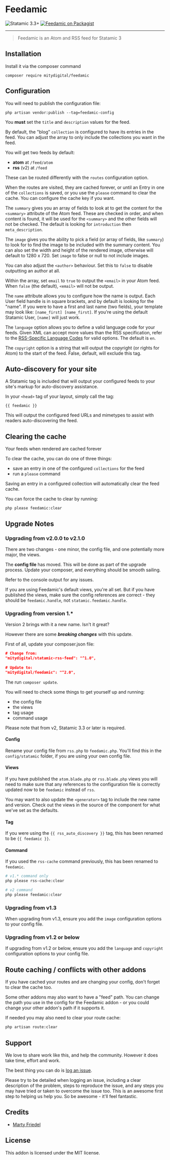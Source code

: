 # Feedamic

<!-- statamic:hide -->

![Statamic 3.3+](https://img.shields.io/badge/Statamic-3.3+-FF269E?style=for-the-badge&link=https://statamic.com)
[![Feedamic on Packagist](https://img.shields.io/packagist/v/mitydigital/feedamic?style=for-the-badge)](https://packagist.org/packages/mitydigital/feedamic/stats)

---

<!-- /statamic:hide -->

> Feedamic is an Atom and RSS feed for Statamic 3

## Installation

Install it via the composer command

```
composer require mitydigital/feedamic
```

## Configuration

You will need to publish the configuration file:

```
php artisan vendor:publish --tag=feedamic-config
```

You **must** set the `title` and `description` values for the feed.

By default, the "blog" `collection` is configured to have its entries in the feed. You can adjust the array to only
include the collections you want in the feed.

You will get two feeds by default:

- **atom** at `/feed/atom`
- **rss** (v2) at `/feed`

These can be routed differently with the `routes` configuration option.

When the routes are visited, they are cached forever, or until an Entry in one of the `collections` is saved, or you use
the `please` command to clear the cache. You can configure the cache key if you want.

The `summary` gives you an array of fields to look at to get the content for the `<summary>` attribute of the Atom feed.
These are checked in order, and when content is found, it will be used for the `<summary>` and the other fields will not
be checked. The default is looking for `introduction` then `meta_description`.

The `image` gives you the ability to pick a field (or array of fields, like `summary`) to look for to find the image to
be included with the summary content. You can also set the width and height of the rendered image, otherwise will
default to 1280 x 720. Set `image` to false or null to not include images.

You can also adjust the `<author>` behaviour. Set this to `false` to disable outputting an author at all.

Within the array, set `email` to `true` to output the `<email>` in your Atom feed. When `false` (the default), `<email>`
will not be output.

The `name` attribute allows you to configure how the name is output. Each User field handle is in square brackets, and
by default is looking for the "name". If you were to have a first and last name (two fields), your template may look
like: `[name_first] [name_first]`. If you're using the default Statamic User, `[name]` will just work.

The `language` option allows you to define a valid language code for your feeds. Given XML can accept more values than
the RSS specification, refer to the [RSS-Specific Language Codes](https://www.rssboard.org/rss-language-codes) for valid
options. The default is `en`.

The `copyright` option is a string that will output the copyright (or rights for Atom) to the start of the feed. False,
default, will exclude this tag.

## Auto-discovery for your site

A Statamic tag is included that will output your configured feeds to your site's markup for auto-discovery assistance.

In your `<head>` tag of your layout, simply call the tag:

```{{ feedamic }} ```

This will output the configured feed URLs and mimetypes to assist with readers auto-discovering the feed.

## Clearing the cache

Your feeds when rendered are cached forever

To clear the cache, you can do one of three things:

- save an entry in one of the configured `collections` for the feed
- run a ``please`` command

Saving an entry in a configured collection will automatically clear the feed cache.

You can force the cache to clear by running:

```
php please feedamic:clear
```

## Upgrade Notes

### Upgrading from v2.0.0 to v2.1.0

There are two changes - one minor, the config file, and one potentially more major, the views.

The **config file** has moved. This will be done as part of the upgrade process. Update your composer, and everything
should be smooth sailing.

Refer to the console output for any issues.

If you are using Feedamic's default views, you're all set. But if you have published the views, make sure the config
references are correct - they should be `feedamic.handle`, not `statamic.feedamic.handle`.

### Upgrading from version 1.*

Version 2 brings with it a new name. Isn't it great?

However there are some ***breaking changes*** with this update.

First of all, update your composer.json file:

```json
# Change from: 
"mitydigital/statamic-rss-feed": "^1.0",
        
# Update to: 
"mitydigital/feedamic": "^2.0",
```

The run `composer update`.

You will need to check some things to get yourself up and running:

- the config file
- the views
- tag usage
- command usage

Please note that from v2, Statamic 3.3 or later is required.

#### Config

Rename your config file from `rss.php` to `feedamic.php`. You'll find this in the `config/statamic`
folder, if you are using your own config file.

#### Views

If you have published the `atom.blade.php` or `rss.blade.php` views you will need to make sure that any references to
the configuration file is correctly updated now to be `feedamic` instead of `rss`.

You may want to also update the `<generator>` tag to include the new name and version. Check out the views in the source
of the component for what we've set as the defaults.

#### Tag

If you were using the `{{ rss_auto_discovery }}` tag, this has been renamed to be `{{ feedamic }}`.

#### Command

If you used the `rss-cache` command previously, this has been renamed to `feedamic`.

```bash
# v1.* command only
php please rss-cache:clear

# v2 command
php please feedamic:clear
```

### Upgrading from v1.3

When upgrading from v1.3, ensure you add the `image` configuration options to your config file.

### Upgrading from v1.2 or below

If upgrading from v1.2 or below, ensure you add the `language` and `copyright` configuration options to your config
file.

## Route caching / conflicts with other addons

If you have cached your routes and are changing your config, don't forget to clear the cache too.

Some other addons may also want to have a "feed" path. You can change the path you use in the config for the Feedamic
addon - or you could change your other addon's path if it supports it.

If needed you may also need to clear your route cache:

```bash
php artisan route:clear
```

## Support

We love to share work like this, and help the community. However it does take time, effort and work.

The best thing you can do is [log an issue](../../issues).

Please try to be detailed when logging an issue, including a clear description of the problem, steps to reproduce the
issue, and any steps you may have tried or taken to overcome the issue too. This is an awesome first step to helping us
help you. So be awesome - it'll feel fantastic.

## Credits

- [Marty Friedel](https://github.com/martyf)

## License

This addon is licensed under the MIT license.